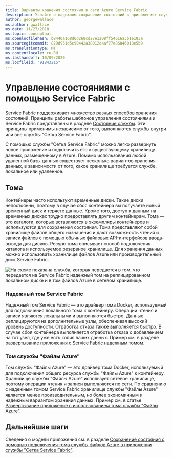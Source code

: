 ```yaml
---
title: Варианты хранения состояния в сети Azure Service Fabric
description: Узнайте о надежном сохранении состояний в приложениях службы "Сетка Service Fabric", работающих в службе "Сетка Azure Service Fabric".
author: georgewallace
ms.author: gwallace
ms.date: 11/27/2018
ms.topic: conceptual
ms.openlocfilehash: b8440a168d6d268cd27e1208ff54616a3b1e193a
ms.sourcegitcommit: 829d951d5c90442a38012daaf77e86046018e5b9
ms.translationtype: MT
ms.contentlocale: ru-RU
ms.lasthandoff: 10/09/2020
ms.locfileid: "91843215"
---
```

# <a name="state-management-with-service-fabric"></a>Управление состояниями с помощью Service Fabric

Service Fabric поддерживает множество разных способов хранения состояний. Принципы работы шаблонов управления состояниями и Service Fabric представлены в разделе [Состояние службы](../service-fabric/service-fabric-concepts-state.md). Эти принципы применимы независимо от того, выполняются службы внутри или вне службы "Сетка Service Fabric". 

С помощью службы "Сетка Service Fabric" можно легко развернуть новое приложение и подключить его к существующему хранилищу данных, размещенному в Azure. Помимо использования любой удаленной базы данных существует несколько вариантов хранения данных, в зависимости от того, какое хранилище требуется службе, локальное или удаленное. 

## <a name="volumes"></a>Тома

Контейнеры часто используют временные диски. Такие диски непостоянны, поэтому в случае сбоя контейнера вы получаете новый временный диск и теряете данные. Кроме того, доступ к данным на временных дисках трудно предоставлять другим контейнерам. Тома — это каталоги, которые вставляются в экземпляры контейнеров и используются для сохранения состояния. Тома представляют собой хранилище файлов общего назначения и дают возможность чтения и записи файлов с помощью обычных файловых API-интерфейсов ввода-вывода для дисков. Ресурс тома описывает способ подключения каталога и используемое резервное хранилище. Для хранения данных можно использовать хранилище файлов Azure или производительный диск Service Fabric.

![На схеме показана служба, которая передается в том, что передается на Service Fabric надежный том на реплицированном локальном диске и в том файлов Azure в сетевом хранилище.][image3]

### <a name="service-fabric-reliable-volume"></a>Надежный том Service Fabric

Надежный том Service Fabric — это драйвер тома Docker, используемый для подключения локального тома к контейнеру. Операции чтения и записи являются локальными и выполняются быстро. Данные реплицируются на дополнительные узлы, обеспечивая высокий уровень доступности. Отработка отказа также выполняется быстро. В случае сбоя контейнера выполняется отработка отказа с добавлением на тот узел, где уже есть копия ваших данных. Пример см. в разделе [развертывание приложения с Service Fabric надежным томом](service-fabric-mesh-howto-deploy-app-sfreliable-disk-volume.md).

### <a name="azure-files-volume"></a>Том службы "Файлы Azure"

Том службы "Файлы Azure" — это драйвер тома Docker, используемый для подключения общего ресурса службы "Файлы Azure" к контейнеру. Хранилище службы "Файлы Azure" использует сетевое хранилище, поэтому операции чтения и записи выполняются по сети. По сравнению с надежным томом Service Fabric хранилище службы "Файлы Azure" является менее производительным, но более экономичным и надежным вариантом хранения данных. Пример см. в статье [Развертывание приложение с использованием тома службы "Файлы Azure"](service-fabric-mesh-howto-deploy-app-azurefiles-volume.md).

## <a name="next-steps"></a>Дальнейшие шаги

Сведения о модели приложения см. в разделе [Сохранение состояния с помощью подключения тома службы файлов Azure в приложении службы "Сетка Service Fabric"](service-fabric-mesh-service-fabric-resources.md).

[image3]: ./media/service-fabric-mesh-storing-state/volumes.png

